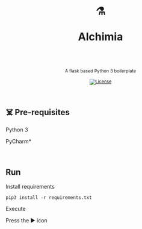 <div align="center">
  <h1>
    <br/>
    ⚗️
    <br />
    <br />
    Alchimia
    <br />
    <br />
  </h1>
  <sup>
    <br />
  A flask based Python 3 boilerplate</em>
    <br />
    <br /

[![License](https://img.shields.io/badge/-MIT-red.svg?longCache=true&style=for-the-badge)](https://github.com/morellexf13/boilersnake/blob/main/LICENSE)

  </sup>
</div>

<br>

## ☠️ Pre-requisites

Python 3

PyCharm\*

<br>

## Run

Install requirements

`pip3 install -r requirements.txt`

Execute

Press the ▶️ icon
